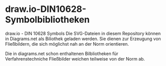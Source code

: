 # draw.io-DIN10628-Symbolbibliotheken
draw.io - DIN 10628 Symbols
Die SVG-Dateien in diesem Repository können in Diagrams.net als Biliothek geladen werden.
Sie dienen zur Erzeugung von Fließbildern, die sich möglichst nah an der Norm orientieren.

Die in diagrams.net schon enthaltenen Bilbliotheken für Verfahrenstechniche Fließbilder weichen teilweise von der Norm ab.
